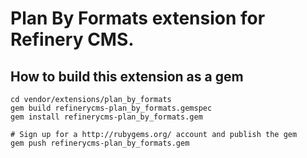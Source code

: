 # Plan By Formats extension for Refinery CMS.

## How to build this extension as a gem

    cd vendor/extensions/plan_by_formats
    gem build refinerycms-plan_by_formats.gemspec
    gem install refinerycms-plan_by_formats.gem

    # Sign up for a http://rubygems.org/ account and publish the gem
    gem push refinerycms-plan_by_formats.gem